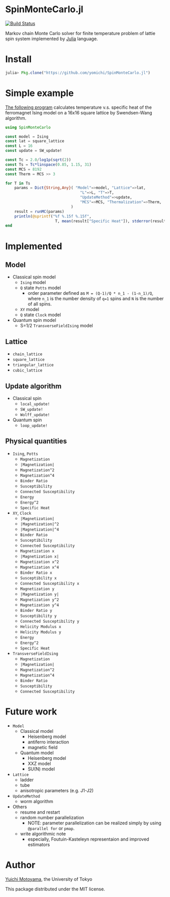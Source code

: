 # SpinMonteCarlo.jl
[![Build Status](https://travis-ci.org/yomichi/SpinMonteCarlo.jl.svg)](https://travis-ci.org/yomichi/SpinMonteCarlo.jl)

Markov chain Monte Carlo solver for finite temperature problem of lattie spin system implemented by [Julia](https://julialang.org) language.

# Install

``` julia
julia> Pkg.clone("https://github.com/yomichi/SpinMonteCarlo.jl")
```

# Simple example

[The following program](example/ising.jl) calculates temperature v.s. specific heat of the ferromagnet Ising model on a 16x16 square lattice by Swendsen-Wang algorithm.

``` julia
using SpinMonteCarlo

const model = Ising
const lat = square_lattice
const L = 16
const update = SW_update!

const Tc = 2.0/log1p(sqrt(2))
const Ts = Tc*linspace(0.85, 1.15, 31)
const MCS = 8192
const Therm = MCS >> 3

for T in Ts
    params = Dict{String,Any}( "Model"=>model, "Lattice"=>lat,
                                 "L"=>L, "T"=>T,
                                 "UpdateMethod"=>update,
                                 "MCS"=>MCS, "Thermalization"=>Therm,
                             )
    result = runMC(params)
    println(@sprintf("%f %.15f %.15f",
                      T, mean(result["Specific Heat"]), stderror(result["Specific Heat"])))
end
```

# Implemented 

## Model
- Classical spin model
    - `Ising` model
    - `Q` state `Potts` model
        - order parameter defined as `M = (Q-1)/Q * n_1 - (1-n_1)/Q`, where `n_1` is the number density of `q=1` spins and `N` is the number of all spins.
    - `XY` model
    - `Q` state `Clock` model
- Quantum spin model
    - S=1/2 `TransverseFieldIsing` model

## Lattice
- `chain_lattice`
- `square_lattice`
- `triangular_lattice`
- `cubic_lattice`

## Update algorithm
- Classical spin
    - `local_update!`
    - `SW_update!`
    - `Wolff_update!`
- Quantum spin
    - `loop_update!`

## Physical quantities
- `Ising`, `Potts`
    - `Magnetization`
    - `|Magnetization|`
    - `Magnetization^2`
    - `Magnetization^4`
    - `Binder Ratio`
    - `Susceptibility`
    - `Connected Susceptibility`
    - `Energy`
    - `Energy^2`
    - `Specific Heat`
- `XY`, `Clock`
    - `|Magnetization|`
    - `|Magnetization|^2`
    - `|Magnetization|^4`
    - `Binder Ratio`
    - `Susceptibility`
    - `Connected Susceptibility`
    - `Magnetization x`
    - `|Magnetization x|`
    - `Magnetization x^2`
    - `Magnetization x^4`
    - `Binder Ratio x`
    - `Susceptibility x`
    - `Connected Susceptibility x`
    - `Magnetization y`
    - `|Magnetization y|`
    - `Magnetization y^2`
    - `Magnetization y^4`
    - `Binder Ratio y`
    - `Susceptibility y`
    - `Connected Susceptibility y`
    - `Helicity Modulus x`
    - `Helicity Modulus y`
    - `Energy`
    - `Energy^2`
    - `Specific Heat`
- `TransverseFieldIsing`
    - `Magnetization`
    - `|Magnetization|`
    - `Magnetization^2`
    - `Magnetization^4`
    - `Binder Ratio`
    - `Susceptibility`
    - `Connected Susceptibility`

# Future work
- `Model`
    - Classical model
        - Heisenberg model
        - antiferro interaction
        - magnetic field
    - Quantum model
        - Heisenberg model
        - XXZ model
        - SU(N) model
- `Lattice`
    - ladder
    - tube
    - anisotropic parameters (e.g. J1-J2)
- `UpdateMethod`
    - worm algorithm
- Others
    - resume and restart
    - random number parallelization
        - NOTE: parameter parallelization can be realized simply by using `@parallel for` or `pmap`.
    - write algorithmic note
        - especially, Foutuin-Kasteleyn representaion and improved estimators

# Author
[Yuichi Motoyama](https://github.com/yomichi), the University of Tokyo

This package distributed under the MIT license.
